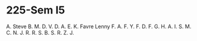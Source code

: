 # 225-Sem I5

A. Steve
B. M.
D. V.
D. A.
E. K.
Favre Lenny
F. A.
F. Y.
F. D.
F. G.
H. A.
I. S.
M. C.
N. J.
R. R.
S. B.
S. R.
Z. J.
